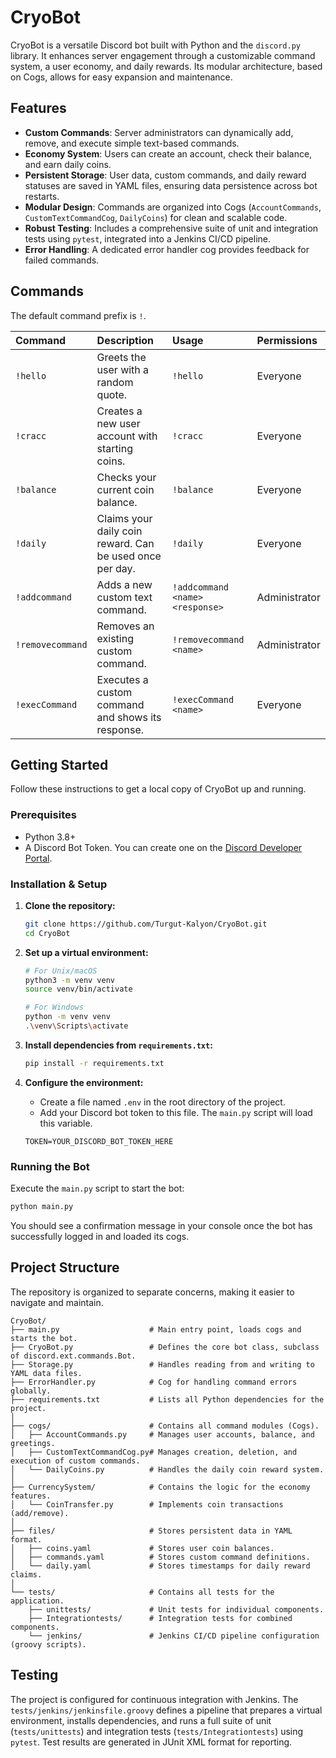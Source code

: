 # CryoBot

CryoBot is a versatile Discord bot built with Python and the `discord.py` library. It enhances server engagement through a customizable command system, a user economy, and daily rewards. Its modular architecture, based on Cogs, allows for easy expansion and maintenance.

## Features

-   **Custom Commands**: Server administrators can dynamically add, remove, and execute simple text-based commands.
-   **Economy System**: Users can create an account, check their balance, and earn daily coins.
-   **Persistent Storage**: User data, custom commands, and daily reward statuses are saved in YAML files, ensuring data persistence across bot restarts.
-   **Modular Design**: Commands are organized into Cogs (`AccountCommands`, `CustomTextCommandCog`, `DailyCoins`) for clean and scalable code.
-   **Robust Testing**: Includes a comprehensive suite of unit and integration tests using `pytest`, integrated into a Jenkins CI/CD pipeline.
-   **Error Handling**: A dedicated error handler cog provides feedback for failed commands.

## Commands

The default command prefix is `!`.

| Command | Description | Usage | Permissions |
| :--- | :--- | :--- | :--- |
| `!hello` | Greets the user with a random quote. | `!hello` | Everyone |
| `!cracc` | Creates a new user account with starting coins. | `!cracc` | Everyone |
| `!balance` | Checks your current coin balance. | `!balance` | Everyone |
| `!daily` | Claims your daily coin reward. Can be used once per day. | `!daily` | Everyone |
| `!addcommand` | Adds a new custom text command. | `!addcommand <name> <response>` | Administrator |
| `!removecommand`| Removes an existing custom command. | `!removecommand <name>` | Administrator |
| `!execCommand` | Executes a custom command and shows its response. | `!execCommand <name>` | Everyone |

## Getting Started

Follow these instructions to get a local copy of CryoBot up and running.

### Prerequisites

-   Python 3.8+
-   A Discord Bot Token. You can create one on the [Discord Developer Portal](https://discord.com/developers/applications).

### Installation & Setup

1.  **Clone the repository:**
    ```sh
    git clone https://github.com/Turgut-Kalyon/CryoBot.git
    cd CryoBot
    ```

2.  **Set up a virtual environment:**
    ```sh
    # For Unix/macOS
    python3 -m venv venv
    source venv/bin/activate
    
    # For Windows
    python -m venv venv
    .\venv\Scripts\activate
    ```

3.  **Install dependencies from `requirements.txt`:**
    ```sh
    pip install -r requirements.txt
    ```

4.  **Configure the environment:**
    -   Create a file named `.env` in the root directory of the project.
    -   Add your Discord bot token to this file. The `main.py` script will load this variable.
    ```env
    TOKEN=YOUR_DISCORD_BOT_TOKEN_HERE
    ```

### Running the Bot

Execute the `main.py` script to start the bot:
```sh
python main.py
```
You should see a confirmation message in your console once the bot has successfully logged in and loaded its cogs.

## Project Structure

The repository is organized to separate concerns, making it easier to navigate and maintain.

```
CryoBot/
├── main.py                    # Main entry point, loads cogs and starts the bot.
├── CryoBot.py                 # Defines the core bot class, subclass of discord.ext.commands.Bot.
├── Storage.py                 # Handles reading from and writing to YAML data files.
├── ErrorHandler.py            # Cog for handling command errors globally.
├── requirements.txt           # Lists all Python dependencies for the project.
│
├── cogs/                      # Contains all command modules (Cogs).
│   ├── AccountCommands.py     # Manages user accounts, balance, and greetings.
│   ├── CustomTextCommandCog.py# Manages creation, deletion, and execution of custom commands.
│   └── DailyCoins.py          # Handles the daily coin reward system.
│
├── CurrencySystem/            # Contains the logic for the economy features.
│   └── CoinTransfer.py        # Implements coin transactions (add/remove).
│
├── files/                     # Stores persistent data in YAML format.
│   ├── coins.yaml             # Stores user coin balances.
│   ├── commands.yaml          # Stores custom command definitions.
│   └── daily.yaml             # Stores timestamps for daily reward claims.
│
└── tests/                     # Contains all tests for the application.
    ├── unittests/             # Unit tests for individual components.
    ├── Integrationtests/      # Integration tests for combined components.
    └── jenkins/               # Jenkins CI/CD pipeline configuration (groovy scripts).
```

## Testing

The project is configured for continuous integration with Jenkins. The `tests/jenkins/jenkinsfile.groovy` defines a pipeline that prepares a virtual environment, installs dependencies, and runs a full suite of unit (`tests/unittests`) and integration tests (`tests/Integrationtests`) using `pytest`. Test results are generated in JUnit XML format for reporting.